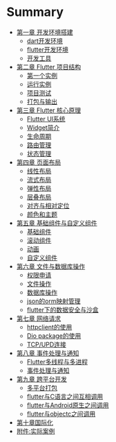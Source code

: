 # Summary

* [第一章 开发环境搭建](README.md)
  * [dart开发环境]()
  * [flutter开发环境]()
  * [开发工具]()
* [第二章 Flutter 项目结构]()
  * [第一个实例]()
  * [运行实例]()
  * [项目测试]()
  * [打包与输出]()
* [第三章 Flutter 核心原理]()
  * [Flutter UI系统]()
  * [Widget简介]()
  * [生命周期]()
  * [路由管理]()
  * [状态管理]()
* [第四章 页面布局]()
  * [线性布局]()
  * [流式布局]()
  * [弹性布局]()
  * [层叠布局]()
  * [对齐与相对定位]()
  * [颜色和主题]()
* [第五章 基础组件与自定义组件]()
  * [基础组件]()
  * [滚动组件]()
  * [动画]()
  * [自定义组件]()
* [第六章 文件与数据库操作]()
  * [权限申请]()
  * [文件操作]()
  * [数据库操作]()
  * [json的orm映射管理]()
  * [flutter下的数据安全与沙盒]()
* [第七章 网络请求]()
  * [httpclient的使用]()
  * [Dio package的使用]()
  * [TCP/UPD连接]()
* [第八章 事件处理与通知]()
  * [Flutter多线程与多进程]()
  * [事件处理与通知]()
* [第九章 跨平台开发]()
  * [多平台打包]()
  * [flutter与C语言之间互相调用]()
  * [flutter与Android原生之间调用]()
  * [flutter与objectc之间调用]()
* [第十章国际化]()
* [附件:实际案例]()